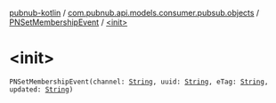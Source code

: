[pubnub-kotlin](../../index.md) / [com.pubnub.api.models.consumer.pubsub.objects](../index.md) / [PNSetMembershipEvent](index.md) / [&lt;init&gt;](./-init-.md)

# &lt;init&gt;

`PNSetMembershipEvent(channel: `[`String`](https://kotlinlang.org/api/latest/jvm/stdlib/kotlin/-string/index.html)`, uuid: `[`String`](https://kotlinlang.org/api/latest/jvm/stdlib/kotlin/-string/index.html)`, eTag: `[`String`](https://kotlinlang.org/api/latest/jvm/stdlib/kotlin/-string/index.html)`, updated: `[`String`](https://kotlinlang.org/api/latest/jvm/stdlib/kotlin/-string/index.html)`)`